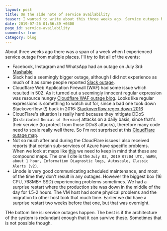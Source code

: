 ```yaml
---
layout: post
title: On the side note of service availability
teaser: I wanted to write about this three weeks ago. Service outages happen.
date: 2019-07-26 01:56:39 +0300
page_id: service-availability
comments: true
category: blog
---
```

About three weeks ago there was a span of a week when I experienced service outage from multiple places.
I'll try to list all of the events:
* Facebook, Instagram and WhatsApp had an outage on July 3rd: [Mashable](https://mashable.com/article/facebook-instagram-whatsapp-outage/)
* Slack had a seemingly bigger outage, although I did not experience as much of it as some people reported [Slack outage](https://statusgator.com/services/slack).
* Cloudflare Web Application Firewall (WAF) had some issue which resulted in 502. As it turned out a seemingly innocent regular expression was resource hungry [Cloudflare WAF outage blog](https://new.blog.cloudflare.com/cloudflare-outage/). Looks like regular expressions is something to watch out for, since a bad one took down Stackoverflow (!) back in 2016: [Stackoverflow regex down 2016](https://stackstatus.net/post/147710624694/outage-postmortem-july-20-2016)
* CloudFlare's situation is really hard because they mitigate DDoS (`Distributed Denial of Service`) attacks on a daily basis, since that's their service (to protect from those DDoS attacks), therefore many code need to scale really well there. So I'm not surprised at this [CloudFlare outage map](https://statusgator.com/services/cloudflare).
* Not so much after and during the CloudFlare issues I also received reports that certain sub-services of Azure have specific problems. When we look at maps like [this](https://statusgator.com/services/azure) we need to keep in mind that these are compound maps. The one I cite is the `July 03, 2019 07:04 UTC, WARN, about 1 hour, Information Diagnostic logs, Autoscale, Classic Alerts (v2)`.
* Linode is very good communicating scheduled maintenance, and most of the time they don't result in any outages. However the biggest box (16 CPU, 768MB+ SSD) experiencing problems sometimes. We had a surprise restart where the production site was down in the middle of the day for 1.5-2 hours. The VM host had some physical problems and the migration to other host took that much time. Earlier we did have a surprise restart two weeks before that one, but that was overnight.

THe bottom line is: service outages happen. The best is if the architecture of the system is redundant enough that it can survive these. Sometimes that is not possible though.
